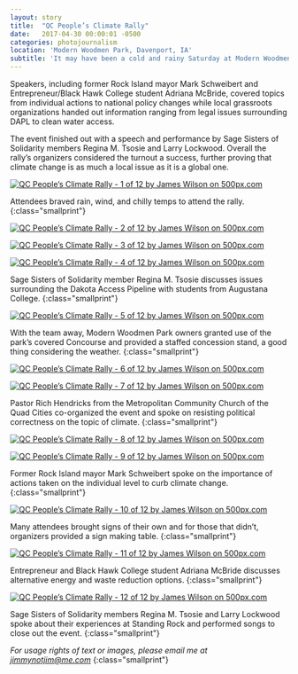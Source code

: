 ```yaml
---
layout: story
title:  "QC People’s Climate Rally"
date:   2017-04-30 00:00:01 -0500
categories: photojournalism
location: 'Modern Woodmen Park, Davenport, IA'
subtitle: 'It may have been a cold and rainy Saturday at Modern Woodmen Park, but that didn’t stop around 300 Quad Cities residents and organizations from joining together to demand action on climate change.'
---
```


Speakers, including former Rock Island mayor Mark Schweibert and Entrepreneur/Black Hawk College student Adriana McBride, covered topics from individual actions to national policy changes while local grassroots organizations handed out information ranging from legal issues surrounding DAPL to clean water access.

The event finished out with a speech and performance by Sage Sisters of Solidarity members Regina M. Tsosie and Larry Lockwood. Overall the rally’s organizers considered the turnout a success, further proving that climate change is as much a local issue as it is a global one.

<a class="link-five-hundred" href='https://500px.com/photo/209955461/qc-people-s-climate-rally-1-of-12-by-james-wilson' alt='QC People’s Climate Rally - 1 of 12 by James Wilson on 500px.com'><img src='https://drscdn.500px.org/photo/209955461/m%3D900/087c052bfbeaa5aff6c161f4c1fa0264' alt='QC People’s Climate Rally - 1 of 12 by James Wilson on 500px.com'></a>

Attendees braved rain, wind, and chilly temps to attend the rally.
{:class="smallprint"}

<a class="link-five-hundred" href='https://500px.com/photo/209955443/qc-people-s-climate-rally-2-of-12-by-james-wilson' alt='QC People’s Climate Rally - 2 of 12 by James Wilson on 500px.com'><img src='https://drscdn.500px.org/photo/209955443/m%3D900/6e2f8fcd4a84ded0c3dd09bdaef0f2c7' alt='QC People’s Climate Rally - 2 of 12 by James Wilson on 500px.com'></a>

<a class="link-five-hundred" href='https://500px.com/photo/209955505/qc-people-s-climate-rally-3-of-12-by-james-wilson' alt='QC People’s Climate Rally - 3 of 12 by James Wilson on 500px.com'><img src='https://drscdn.500px.org/photo/209955505/m%3D900/c549e640172b7c489d1022491a4692ce' alt='QC People’s Climate Rally - 3 of 12 by James Wilson on 500px.com'></a>

<a class="link-five-hundred" href='https://500px.com/photo/209955435/qc-people-s-climate-rally-4-of-12-by-james-wilson' alt='QC People’s Climate Rally - 4 of 12 by James Wilson on 500px.com'><img src='https://drscdn.500px.org/photo/209955435/m%3D900/66c720cfd651ad81ca8eb28837e5b02a' alt='QC People’s Climate Rally - 4 of 12 by James Wilson on 500px.com'></a>

Sage Sisters of Solidarity member Regina M. Tsosie discusses issues surrounding the Dakota Access Pipeline with students from Augustana College.
{:class="smallprint"}

<a class="link-five-hundred" href='https://500px.com/photo/209955423/qc-people-s-climate-rally-5-of-12-by-james-wilson' alt='QC People’s Climate Rally - 5 of 12 by James Wilson on 500px.com'><img src='https://drscdn.500px.org/photo/209955423/m%3D900/425658143db88eca60a77a9383eb0876' alt='QC People’s Climate Rally - 5 of 12 by James Wilson on 500px.com'></a>

With the team away, Modern Woodmen Park owners granted use of the park’s covered Concourse and provided a staffed concession stand, a good thing considering the weather.
{:class="smallprint"}

<a class="link-five-hundred" href='https://500px.com/photo/209955493/qc-people-s-climate-rally-6-of-12-by-james-wilson' alt='QC People’s Climate Rally - 6 of 12 by James Wilson on 500px.com'><img src='https://drscdn.500px.org/photo/209955493/m%3D900/b0ebae2bf41efb73fe5a4bf9c1013eb2' alt='QC People’s Climate Rally - 6 of 12 by James Wilson on 500px.com'></a>

<a class="link-five-hundred" href='https://500px.com/photo/209955535/qc-people-s-climate-rally-7-of-12-by-james-wilson' alt='QC People’s Climate Rally - 7 of 12 by James Wilson on 500px.com'><img src='https://drscdn.500px.org/photo/209955535/m%3D900/a639be52a3bd0ece317ead92caf2c61e' alt='QC People’s Climate Rally - 7 of 12 by James Wilson on 500px.com'></a>

Pastor Rich Hendricks from the Metropolitan Community Church of the Quad Cities co-organized the event and spoke on resisting political correctness on the topic of climate.
{:class="smallprint"}

<a class="link-five-hundred" href='https://500px.com/photo/209955483/qc-people-s-climate-rally-8-of-12-by-james-wilson' alt='QC People’s Climate Rally - 8 of 12 by James Wilson on 500px.com'><img src='https://drscdn.500px.org/photo/209955483/m%3D900/97ba1f2eefc306c77637564c89507fc3' alt='QC People’s Climate Rally - 8 of 12 by James Wilson on 500px.com'></a>

<a class="link-five-hundred" href='https://500px.com/photo/209955529/qc-people-s-climate-rally-9-of-12-by-james-wilson' alt='QC People’s Climate Rally - 9 of 12 by James Wilson on 500px.com'><img src='https://drscdn.500px.org/photo/209955529/m%3D900/c5f7322fd3c293e7838948a6428c1939' alt='QC People’s Climate Rally - 9 of 12 by James Wilson on 500px.com'></a>

Former Rock Island mayor Mark Schweibert spoke on the importance of actions taken on the individual level to curb climate change.
{:class="smallprint"}

<a class="link-five-hundred" href='https://500px.com/photo/209955519/qc-people-s-climate-rally-10-of-12-by-james-wilson' alt='QC People’s Climate Rally - 10 of 12 by James Wilson on 500px.com'><img src='https://drscdn.500px.org/photo/209955519/m%3D900/8ef628e75c32aec167aa505279e61d55' alt='QC People’s Climate Rally - 10 of 12 by James Wilson on 500px.com'></a>

Many attendees brought signs of their own and for those that didn’t, organizers provided a sign making table.
{:class="smallprint"}

<a class="link-five-hundred" href='https://500px.com/photo/209955537/qc-people-s-climate-rally-11-of-12-by-james-wilson' alt='QC People’s Climate Rally - 11 of 12 by James Wilson on 500px.com'><img src='https://drscdn.500px.org/photo/209955537/m%3D900/575fbef15c8c96be7dd907c1da1e4db5' alt='QC People’s Climate Rally - 11 of 12 by James Wilson on 500px.com'></a>

Entrepreneur and Black Hawk College student Adriana McBride discusses alternative energy and waste reduction options.
{:class="smallprint"}

<a class="link-five-hundred" href='https://500px.com/photo/209955547/qc-people-s-climate-rally-12-of-12-by-james-wilson' alt='QC People’s Climate Rally - 12 of 12 by James Wilson on 500px.com'><img src='https://drscdn.500px.org/photo/209955547/m%3D900/c9c5fc71d9543c3e803ddfcd26a4b93d' alt='QC People’s Climate Rally - 12 of 12 by James Wilson on 500px.com'></a>

Sage Sisters of Solidarity members Regina M. Tsosie and Larry Lockwood spoke about their experiences at Standing Rock and performed songs to close out the event.
{:class="smallprint"}

_For usage rights of text or images, please email me at [jimmynotjim@me.com](mailto:jimmynotjim@me.com)_
{:class="smallprint"}

